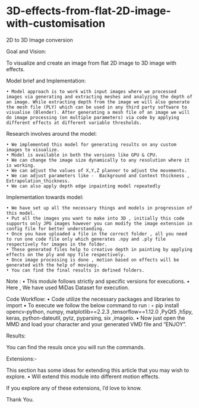 # 3D-effects-from-flat-2D-image-with-customisation


2D to 3D Image conversion 


Goal and Vision: 

To visualize and create an image from flat 2D image to 3D image with effects.

Model brief and Implementation:

    • Model approach is to work with input images where we processed images via generating and extracting meshes and analyzing the depth of an image. While extracting depth from the image we will also generate the mesh file (PLY) which can be used in any third party software to visualise (Blender). After generating a mesh file of an image we will do image processing (on multiple parameters) via code by applying different effects at different variable thresholds. 

Research involves around the model:

    • We implemented this model for generating results on any custom images to visualize.
    • Model is available in both the versions like GPU & CPU.
    • We can change the image size dynamically to any resolution where it is working.
    • We can adjust the values of X,Y,Z planner to adjust the movements.
    • We can adjust parameters like -  Background and Context thickness , Extrapolation_thickness.
    • We can also apply depth edge inpainting model repeatedly
	
Implementation towards model:

    • We have set up all the necessary things and models in progression of this model.
    • Put all the images you want to make into 3D , initially this code supports only JPG images however you can modify the image extension in config file for better understanding.
    • Once you have uploaded a file in the correct folder , all you need to run one code file only which generates .npy and .ply file respectively for images in the folder.
    • These generated files help to creative depth in painting by applying effects on the ply and npy file respectively.
    • Once image processing is done , motion based on effects will be generated with the help of moviepy.
    • You can find the final results in defined folders.

Note :
    • This module follows strictly and specific versions for executions.
    • Here , We have used MiDas Dataset for execution.

Code Workflow:
    • Code utilize the necessary packages and libraries to import
    • To execute we follow the below command to run :
        ◦ pip install opencv-python, numpy, matplotlib==2.2.3 ,tensorflow==1.12.0 ,PyQt5 ,h5py, keras, python-dateutil, pytz, pyparsing, six ,imageio.
    • Now just open the MMD and load your character and your generated VMD file and “ENJOY”.

Results:

You can find the resuls once you will run the commands.


Extensions:-

This section has some ideas for extending this article that you may wish to explore.
    • Will extend this module into different motion effects.

If you explore any of these extensions, I’d love to know.

Thank You.
